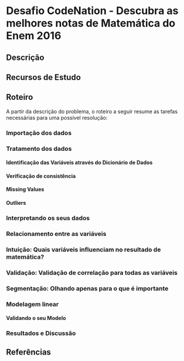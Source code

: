 # Desafio CodeNation - Descubra as melhores notas de Matemática do Enem 2016

## Descrição 

## Recursos de Estudo

## Roteiro

A partir da descrição do problema, o roteiro a seguir resume as tarefas necessárias para uma possível resolução:

### Importação dos dados

### Tratamento dos dados 

#### Identificação das Variáveis através do Dicionário de Dados

#### Verificação de consistência 

#### Missing Values

#### Outliers

### Interpretando os seus dados

### Relacionamento entre as variáveis

### Intuição: Quais variáveis influenciam no resultado de matemática?

### Validação: Validação de correlação para todas as variáveis

### Segmentação: Olhando apenas para o que é importante

### Modelagem linear 

#### Validando o seu Modelo

### Resultados e Discussão

## Referências
